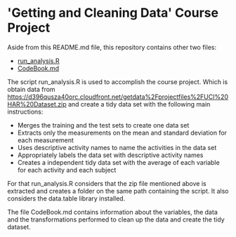 'Getting and Cleaning Data' Course Project
=========================

Aside from this README.md file, this repository contains other two files:
- [run_analysis.R](https://github.com/ricardo-sc/CleaningDataCourseProject/blob/master/run_analysis.R)
- [CodeBook.md](https://github.com/ricardo-sc/CleaningDataCourseProject/blob/master/CodeBook.md)

The script run_analysis.R is used to accomplish the course project. Which is obtain data from https://d396qusza40orc.cloudfront.net/getdata%2Fprojectfiles%2FUCI%20HAR%20Dataset.zip and create a tidy data set with the following main instructions:
- Merges the training and the test sets to create one data set
- Extracts only the measurements on the mean and standard deviation for each measurement
- Uses descriptive activity names to name the activities in the data set
- Appropriately labels the data set with descriptive activity names
- Creates a independent tidy data set with the average of each variable for each activity and each subject

For that run_analysis.R considers that the zip file mentioned above is extracted and creates a folder on the same path containing the script. It also considers the data.table library installed.

The file CodeBook.md contains information about the variables, the data and the transformations performed to clean up the data and create the tidy dataset.
